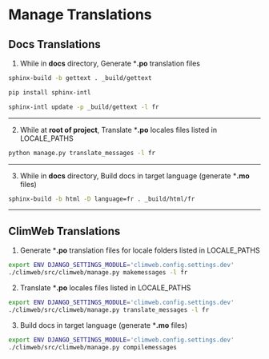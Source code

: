 # Manage Translations

## Docs Translations

1. While in **docs** directory, Generate ***.po** translation files

```sh
sphinx-build -b gettext . _build/gettext
```

```sh
pip install sphinx-intl
```

```sh
sphinx-intl update -p _build/gettext -l fr
```

---

2. While at **root of project**, Translate ***.po** locales files listed in LOCALE_PATHS 

```sh
python manage.py translate_messages -l fr
```

---

3. While in **docs** directory, Build docs in target language (generate ***.mo** files)

```sh
sphinx-build -b html -D language=fr . _build/html/fr
```

---

## ClimWeb Translations

1. Generate ***.po** translation files for locale folders listed in LOCALE_PATHS

```sh
export ENV DJANGO_SETTINGS_MODULE='climweb.config.settings.dev'
./climweb/src/climweb/manage.py makemessages -l fr
```

2. Translate ***.po** locales files listed in LOCALE_PATHS 

```sh
export ENV DJANGO_SETTINGS_MODULE='climweb.config.settings.dev' 
./climweb/src/climweb/manage.py translate_messages -l fr
```

3. Build docs in target language (generate ***.mo** files)

```sh
export ENV DJANGO_SETTINGS_MODULE='climweb.config.settings.dev' 
./climweb/src/climweb/manage.py compilemessages
```
